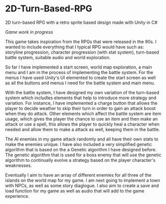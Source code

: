 # 2D-Turn-Based-RPG
2D turn-based RPG with a retro sprite based design made with Unity in C#

*Game work in progress*

This game takes inspiration from the RPGs that were released in the 90s. I wanted to include everything that I typical RPG would have such 
as: storyline progression, character progression (with stat system), turn-based battle system, suitable audio and world exploration.

So far I have implemented a start screen, world map exploration, a main menu and I am in the process of implementing the battle system.
For the menus I have used Unity's UI elemented to create the start screen as well as all the buttons and menus I need for the battle system 
and main menu. 

With the battle system, I have designed my own variation of the turn-based system which includles elements that help to introduce more 
strategy and variation. For instance, I have implemented a charge button that allows the player to decide weather to skip their turn in 
order to gain an attack boost when they do attack. Other elements which affect the battle system are item usage, which gives the player the 
chance to use an item and then make an attack or use a spell, this allows the player to quickly heal a character when needed and allow them 
to make a attack as well, keeping them in the battle.

The AI enemies in my game attack randomly and all have their own stats to make the enemies unique. I have also included a very simplified 
genetic algorithm that is based on the a Genetic algorithm I have designed before. The genetic algorithm that is used for a boss enemy that 
will use the genetic algorithm to continually evolve a strategy based on the player character's weaknesses.

Eventually I aim to have an array of different enemies for all three of the islands on the world map for my game. I am next going to 
implement a town with NPCs, as well as some story diaglogue. I also aim to create a save and load function for my game as well as audio 
that will add to the game experience.



